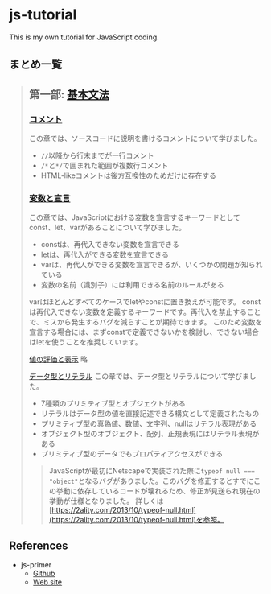 # js-tutorial
This is my own tutorial for JavaScript coding.

## まとめ一覧
> ## 第一部: [基本文法](https://jsprimer.net/basic/)
> ### [コメント](https://jsprimer.net/basic/comments/#conclusion)
> この章では、ソースコードに説明を書けるコメントについて学びました。
> 
> - `//`以降から行末までが一行コメント
> - `/*`と`*/`で囲まれた範囲が複数行コメント
> - HTML-likeコメントは後方互換性のためだけに存在する
> 
> ### [変数と宣言](https://jsprimer.net/basic/variables/#summary)
> この章では、JavaScriptにおける変数を宣言するキーワードとしてconst、let、varがあることについて学びました。
>
> - constは、再代入できない変数を宣言できる
> - letは、再代入ができる変数を宣言できる
> - varは、再代入ができる変数を宣言できるが、いくつかの問題が知られている
> - 変数の名前（識別子）には利用できる名前のルールがある
> 
> varはほとんどすべてのケースでletやconstに置き換えが可能です。 constは再代入できない変数を定義するキーワードです。再代入を禁止することで、ミスから発生するバグを減らすことが期待できます。 このため変数を宣言する場合には、まずconstで定義できないかを検討し、できない場合はletを使うことを推奨しています。
> 
> [値の評価と表示](https://jsprimer.net/basic/read-eval-print/#conclusion)
> 略
> 
> [データ型とリテラル](https://jsprimer.net/basic/data-type/#data-type-summary)
> この章では、データ型とリテラルについて学びました。
> 
> - 7種類のプリミティブ型とオブジェクトがある
> - リテラルはデータ型の値を直接記述できる構文として定義されたもの
> - プリミティブ型の真偽値、数値、文字列、nullはリテラル表現がある
> - オブジェクト型のオブジェクト、配列、正規表現にはリテラル表現がある
> - プリミティブ型のデータでもプロパティアクセスができる
> 
> > JavaScriptが最初にNetscapeで実装された際に`typeof null === "object"`となるバグがありました。このバグを修正するとすでにこの挙動に依存しているコードが壊れるため、修正が見送られ現在の挙動が仕様となりました。 詳しくは[https://2ality.com/2013/10/typeof-null.html](https://2ality.com/2013/10/typeof-null.html)を参照。

## References
- js-primer
  - [Github](https://github.com/asciidwango/js-primer)
  - [Web site](https://jsprimer.net/)